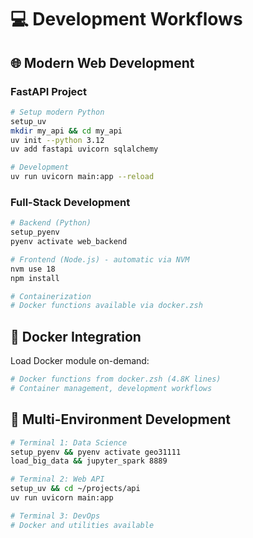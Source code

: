 # 💻 Development Workflows

## 🌐 Modern Web Development

### FastAPI Project
```bash
# Setup modern Python
setup_uv
mkdir my_api && cd my_api
uv init --python 3.12
uv add fastapi uvicorn sqlalchemy

# Development
uv run uvicorn main:app --reload
```

### Full-Stack Development  
```bash
# Backend (Python)
setup_pyenv
pyenv activate web_backend

# Frontend (Node.js) - automatic via NVM
nvm use 18
npm install

# Containerization
# Docker functions available via docker.zsh
```

## 🐳 Docker Integration

Load Docker module on-demand:
```bash
# Docker functions from docker.zsh (4.8K lines)
# Container management, development workflows
```

## 🔄 Multi-Environment Development

```bash
# Terminal 1: Data Science
setup_pyenv && pyenv activate geo31111
load_big_data && jupyter_spark 8889

# Terminal 2: Web API
setup_uv && cd ~/projects/api  
uv run uvicorn main:app

# Terminal 3: DevOps
# Docker and utilities available
```
